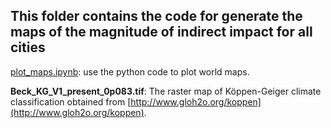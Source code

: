 ## This folder contains the code for generate the maps of the magnitude of indirect impact for all cities

[plot_maps.ipynb](https://github.com/zlxy9892/Global_Urbanization_Impacts_on_Vegetation/blob/main/plot_maps/plot_maps.ipynb): use the python code to plot world maps.

**Beck_KG_V1_present_0p083.tif**: The raster map of Köppen-Geiger climate classification obtained from [http://www.gloh2o.org/koppen](http://www.gloh2o.org/koppen).
